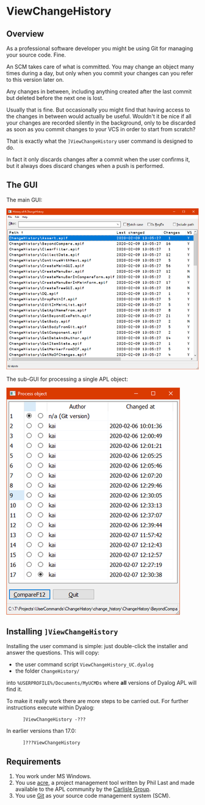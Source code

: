 # ViewChangeHistory

## Overview

As a professional software developer you might be using Git for managing your source code. Fine.

An SCM takes care of what is committed. You may change an object many times during a day, but only when you commit your changes can you refer to this version later on.

Any changes in between, including anything created after the last commit but deleted before the next one is lost.

Usually that is fine. But occasionally you might find that having access to the changes in between would actually be useful. Wouldn't it be nice if all your changes are recorded silently in the background, only to be discarded as soon as you commit changes to your VCS in order to start from scratch? 

That is exactly what the `]ViewChangeHistory` user command is designed to do.

In fact it only discards changes after a commit when the user confirms it, but it always does discard changes when a push is performed.

## The GUI

The main GUI:

![](MainGUI.png?raw=true "ViewChangeHistory's main GUI")



The sub-GUI for processing a single APL object:



![](ProcessGUI.png?raw=true "The ''Process'' GUI")


## Installing `]ViewChangeHistory`

Installing the user command is simple: just double-click the installer and answer the questions. This will copy:

* the user command script `ViewChangeHistory_UC.dyalog` 
* the folder `ChangeHistory/` 

into `%USERPROFILE%/Documents/MyUCMDs` where **all** versions of Dyalog APL will find it.

To make it really work there are more steps to be carried out. For further instructions execute within Dyalog:

```
      ]ViewChangeHistory -???
```

In earlier versions than 17.0:

```
      ]???ViewChangeHistory       
```

## Requirements

1. You work under MS Windows.
1. You use [acre](https://github.com/the-carlisle-group/Acre-Desktop "Link acre on GitHub"), a project management tool written by Phil Last and made available to the APL community by the [Carlisle Group](https://www.carlislegroup.com/).
1. You use [Git](https://git-scm.com/) as your source code management system (SCM).